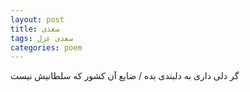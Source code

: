 ```yaml
---
layout: post
title: سعدی
tags: سعدی غزل
categories: poem
---
```


گر دلی داری به دلبندی بده / ضایع آن کشور که سلطانیش نیست
